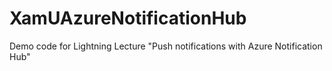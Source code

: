 # XamUAzureNotificationHub
Demo code for Lightning Lecture "Push notifications with Azure Notification Hub"
